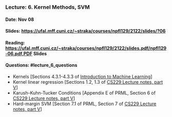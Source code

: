 ### Lecture: 6. Kernel Methods, SVM
#### Date: Nov 08
#### Slides: https://ufal.mff.cuni.cz/~straka/courses/npfl129/2122/slides/?06
#### Reading: https://ufal.mff.cuni.cz/~straka/courses/npfl129/2122/slides.pdf/npfl129-06.pdf,PDF Slides
#### Questions: #lecture_6_questions

- Kernels [Sections 4.3.1-4.3.3 of [Introduction to Machine Learning](https://arxiv.org/pdf/0904.3664v1.pdf)]
- Kernel linear regression [Sections 1.2, 1.3 of [CS229 Lecture notes, part V](http://cs229.stanford.edu/summer2020/cs229-notes3.pdf)]
- Karush-Kuhn-Tucker Conditions [Appendix E of PRML, Section 6 of [CS229 Lecture notes, part V](http://cs229.stanford.edu/summer2020/cs229-notes3.pdf)]
- Hard-margin SVM [Section 7.1 of PRML, Section 7 of [CS229 Lecture notes, part V](http://cs229.stanford.edu/summer2020/cs229-notes3.pdf)]
